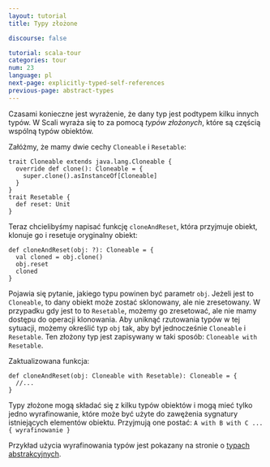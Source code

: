 ```yaml
---
layout: tutorial
title: Typy złożone

discourse: false

tutorial: scala-tour
categories: tour
num: 23
language: pl
next-page: explicitly-typed-self-references
previous-page: abstract-types
---
```


Czasami konieczne jest wyrażenie, że dany typ jest podtypem kilku innych typów. W Scali wyraża się to za pomocą *typów złożonych*, które są częścią wspólną typów obiektów.

Załóżmy, że mamy dwie cechy `Cloneable` i `Resetable`:

```tut
trait Cloneable extends java.lang.Cloneable {
  override def clone(): Cloneable = { 
    super.clone().asInstanceOf[Cloneable]
  }
}
trait Resetable {
  def reset: Unit
}
```

Teraz chcielibyśmy napisać funkcję `cloneAndReset`, która przyjmuje obiekt, klonuje go i resetuje oryginalny obiekt:

```
def cloneAndReset(obj: ?): Cloneable = {
  val cloned = obj.clone()
  obj.reset
  cloned
}
```

Pojawia się pytanie, jakiego typu powinen być parametr `obj`. Jeżeli jest to `Cloneable`, to dany obiekt może zostać sklonowany, ale nie zresetowany. W przypadku gdy jest to to `Resetable`, możemy go zresetować, ale nie mamy dostępu do operacji klonowania. Aby uniknąć rzutowania typów w tej sytuacji, możemy określić typ `obj` tak, aby był jednocześnie `Cloneable` i `Resetable`. Ten złożony typ jest zapisywany w taki sposób: `Cloneable with Resetable`.

Zaktualizowana funkcja:

```
def cloneAndReset(obj: Cloneable with Resetable): Cloneable = {
  //...
}
```

Typy złożone mogą składać się z kilku typów obiektów i mogą mieć tylko jedno wyrafinowanie, które może być użyte do zawężenia sygnatury istniejących elementów obiektu.
Przyjmują one postać: `A with B with C ... { wyrafinowanie }`

Przykład użycia wyrafinowania typów jest pokazany na stronie o [typach abstrakcyjnych](abstract-types.html).
